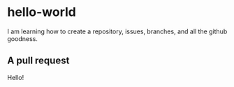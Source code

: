 # hello-world
I am learning how to create a repository, issues, branches, and all the github goodness.

## A pull request

Hello!
